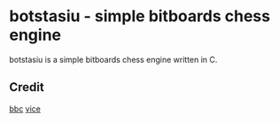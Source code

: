 botstasiu - simple bitboards chess engine
=========================================
botstasiu is a simple bitboards chess engine written in C.

Credit
------
[bbc](https://github.com/maksimKorzh/bbc)
[vice](https://github.com/bluefeversoft/Vice_Chess_Engine)
